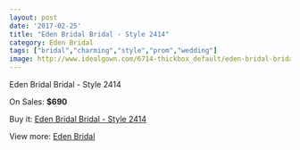 ```yaml
---
layout: post
date: '2017-02-25'
title: "Eden Bridal Bridal - Style 2414"
category: Eden Bridal
tags: ["bridal","charming","style","prom","wedding"]
image: http://www.idealgown.com/6714-thickbox_default/eden-bridal-bridal-style-2414.jpg
---
```

Eden Bridal Bridal - Style 2414

On Sales: **$690**
<a href="https://www.idealgown.com/en/eden-bridal/2891-eden-bridal-bridal-style-2414.html"><amp-img layout="responsive" width="600" height="600" src="//www.idealgown.com/6714-thickbox_default/eden-bridal-bridal-style-2414.jpg" alt="Eden Bridal Bridal - Style 2414 0" /></a>
<a href="https://www.idealgown.com/en/eden-bridal/2891-eden-bridal-bridal-style-2414.html"><amp-img layout="responsive" width="600" height="600" src="//www.idealgown.com/6715-thickbox_default/eden-bridal-bridal-style-2414.jpg" alt="Eden Bridal Bridal - Style 2414 1" /></a>
<a href="https://www.idealgown.com/en/eden-bridal/2891-eden-bridal-bridal-style-2414.html"><amp-img layout="responsive" width="600" height="600" src="//www.idealgown.com/6716-thickbox_default/eden-bridal-bridal-style-2414.jpg" alt="Eden Bridal Bridal - Style 2414 2" /></a>

Buy it: [Eden Bridal Bridal - Style 2414](https://www.idealgown.com/en/eden-bridal/2891-eden-bridal-bridal-style-2414.html "Eden Bridal Bridal - Style 2414")

View more: [Eden Bridal](https://www.idealgown.com/en/34-eden-bridal "Eden Bridal")
